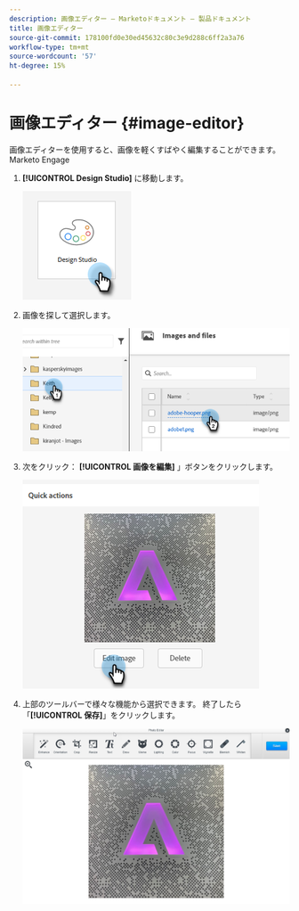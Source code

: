 ```yaml
---
description: 画像エディター — Marketoドキュメント — 製品ドキュメント
title: 画像エディター
source-git-commit: 178100fd0e30ed45632c80c3e9d288c6ff2a3a76
workflow-type: tm+mt
source-wordcount: '57'
ht-degree: 15%

---
```


# 画像エディター {#image-editor}

画像エディターを使用すると、画像を軽くすばやく編集することができます。Marketo Engage

1. **[!UICONTROL Design Studio]** に移動します。

   ![](assets/image-editor-1.png)

1. 画像を探して選択します。

   ![](assets/image-editor-2.png)

1. 次をクリック： **[!UICONTROL 画像を編集]** 」ボタンをクリックします。

   ![](assets/image-editor-3.png)

1. 上部のツールバーで様々な機能から選択できます。 終了したら「**[!UICONTROL 保存]**」をクリックします。

   ![](assets/image-editor-4.png)
